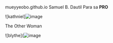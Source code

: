  mueyyeobo.github.io
Samuel B. Dautil
Para sa **PRO**

![kathniel]![image](https://github.com/mueyyeobo/mueyyeobo.github.io/assets/152352661/f9f7074e-f207-471a-bbff-51017c6ffec8)

The Other Woman

![blythe](![image](https://github.com/mueyyeobo/mueyyeobo.github.io/assets/152352661/f1dc01d4-567a-40bd-8ea5-bb037550882c)



